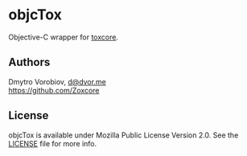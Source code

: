 # objcTox

Objective-C wrapper for [toxcore](https://github.com/Zoxcore/Antidote/blob/develop/local_pod_repo/toxcore).

## Authors

Dmytro Vorobiov, d@dvor.me<br>
https://github.com/Zoxcore

## License

objcTox is available under Mozilla Public License Version 2.0. See the [LICENSE](https://github.com/Zoxcore/Antidote/blob/develop/LICENSE) file for more info.
